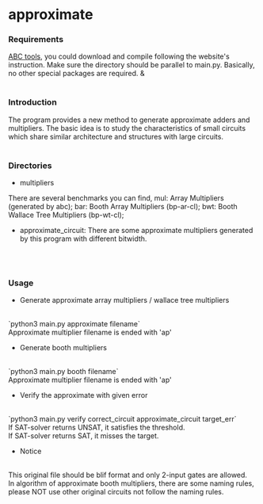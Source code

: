 # approximate

### Requirements
[ABC tools](https://github.com/berkeley-abc/abc), you could download and compile following the website's instruction.
Make sure the directory should be parallel to main.py.
Basically, no other special packages are required.
&<br>
<br>

### Introduction

The program provides a new method to generate approximate adders and multipliers.
The basic idea is to study the characteristics of small circuits which share similar architecture and structures with large circuits.
<br>
<br>

### Directories

- multipliers

There are several benchmarks you can find, mul: Array Multipliers (generated by abc); bar: Booth Array Multipliers (bp-ar-cl); bwt: Booth Wallace Tree Multipliers (bp-wt-cl);


- approximate_circuit:
There are some approximate multipliers generated by this program with different bitwidth.


<br>
<br>

### Usage
- Generate approximate array multipliers / wallace tree multipliers
<br>
`python3 main.py approximate filename`
<br>
Approximate multiplier filename is ended with 'ap'

- Generate booth multipliers
<br>
`python3 main.py booth filename`
<br>
Approximate multiplier filename is ended with 'ap'

- Verify the approximate with given error
<br>
`python3 main.py verify correct_circuit approximate_circuit target_err`
<br>
If SAT-solver returns UNSAT, it satisfies the threshold.
<br>
If SAT-solver returns SAT, it misses the target.

- Notice
<br>
This original file should be blif format and only 2-input gates are allowed.
<br>
In algorithm of approximate booth multipliers, there are some naming rules, please NOT use other original circuits not follow the naming rules.
<br>
